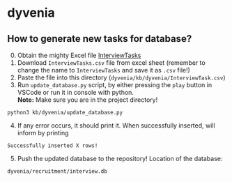 # dyvenia
## How to generate new tasks for database?

0. Obtain the mighty Excel file [InterviewTasks](https://docs.google.com/spreadsheets/d/1vVRuPR-BHYjxkFpO_RTpTpiEg3ptRjj5-D_xXtCl4eE/edit?usp=sharing)
1. Download `InterviewTasks.csv` file from excel sheet (remember to change the name to `InterviewTasks` and save it as `.csv` file!)
2. Paste the file into this directory (`dyvenia/kb/dyvenia/InterviewTask.csv`)
3. Run `update_database.py` script, by either pressing the `play` button in VSCode or run it in console with python. <br>
**Note:** Make sure you are in the project directory!
```
python3 kb/dyvenia/update_database.py
```
4. If any error occurs, it should print it. When successfully inserted, will inform by printing
```
Successfully inserted X rows!
```
5. Push the updated database to the repository! Location of the database:
```
dyvenia/recruitment/interview.db
```
